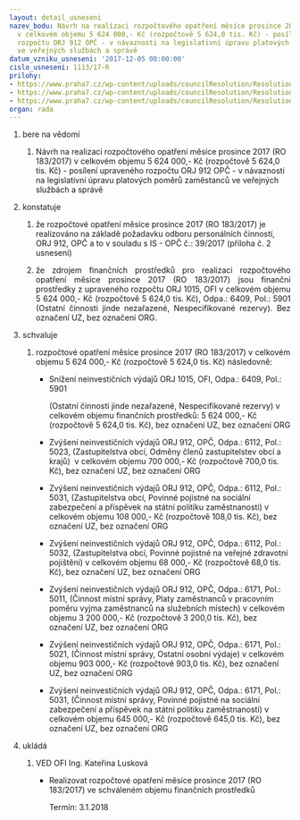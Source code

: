 ```yaml
---
layout: detail_usneseni
nazev_bodu: Návrh na realizaci rozpočtového opatření měsíce prosince 2017 (RO 183/2017)
  v celkovém objemu 5 624 000,- Kč (rozpočtově 5 624,0 tis. Kč) - posílení upraveného
  rozpočtu ORJ 912 OPČ - v návaznosti na legislativní úpravu platových poměrů zaměstanců
  ve veřejných službách a správě
datum_vzniku_usneseni: '2017-12-05 00:00:00'
cislo_usneseni: 1113/17-R
prilohy:
- https://www.praha7.cz/wp-content/uploads/councilResolution/Resolutions/29700/export/Duvodovazprava~305558.docx
- https://www.praha7.cz/wp-content/uploads/councilResolution/Resolutions/29700/export/IS_OPC_upravamzdovychprostredku_UR_12_2017~305557.doc
- https://www.praha7.cz/wp-content/uploads/councilResolution/Resolutions/29700/export/export~306357.pdf
organ: rada
---
```

<ol class="urzList_view" id="urzList">
<li id="" class="urzClass1"><span name="1">bere na vědomí</span> 
<ol class="urzOlClass">
<li id="" class="urzClass2" style="TEXT-ALIGN: left"><span><p>Návrh na realizaci rozpočtového opatření měsíce prosince 2017 (RO 183/2017) v celkovém objemu 5 624 000,- Kč (rozpočtově 5 624,0 tis. Kč) - posílení upraveného rozpočtu ORJ 912 OPČ - v návaznosti na legislativní úpravu platových poměrů zaměstanců ve veřejných službách a správě</p></span></li></ol></li>
<li id="" class="urzClass1"><span name="6">konstatuje</span> 
<ol id="" class="urzOlClass">
<li id="" class="urzClass2" style="TEXT-ALIGN: left"><span><p>že rozpočtové opatření měsíce prosince 2017 (RO 183/2017)&nbsp;je realizováno na základě požadavku odboru personálních činností, ORJ 912, OPČ a to v souladu s IS - OPČ č.: 39/2017 (příloha č. 2 usnesení)</p></span></li>
<li id="" class="urzClass2" style="TEXT-ALIGN: justify"><span><p style="TEXT-ALIGN: justify" data-mce-style="text-align: justify;">že zdrojem finančních prostředků pro realizaci rozpočtového opatření měsíce prosince 2017 (RO 183/2017) jsou finanční prostředky z upraveného rozpočtu ORJ 1015, OFI v celkovém objemu 5 624 000,- Kč (rozpočtově 5 624,0 tis. Kč), Odpa.: 6409, Pol.: 5901 (Ostatní činnosti jinde nezařazené, Nespecifikované rezervy). Bez označení UZ, bez označení ORG.<br></p></span></li>
</ol></li>
<li id="" class="urzClass1"><span name="24">schvaluje</span> 
<ol id="" class="urzOlClass">
<li id="" class="urzClass2" style="TEXT-ALIGN: left"><span><p>rozpočtové opatření&nbsp;měsíce prosince 2017 (RO 183/2017) v celkovém objemu&nbsp;5 624 000,- Kč (rozpočtově 5 624,0 tis. Kč) následovně:</p></span>
<ul id="" class="urzUlClass">

<li id="" class="urzClass3" style="TEXT-ALIGN: left"><span><p>Snížení neinvestičních výdajů ORJ 1015, OFI, Odpa.: 6409, Pol.: 5901<br></p><p>(Ostatní činnosti jinde nezařazené, Nespecifikované rezervy) v celkovém objemu finančních prostředků: 5 624 000,- Kč (rozpočtově 5 624,0 tis. Kč), bez označení UZ, bez označení ORG<br></p></span></li><li style="text-align: left;" id="" class="urzClass3"><span><p>Zvýšení neinvestičních výdajů ORJ 912, OPČ, Odpa.: 6112, Pol.: 5023, (Zastupitelstva obcí, Odměny členů zastupitelstev obcí a krajů)&nbsp; v celkovém objemu 700 000,- Kč (rozpočtově 700,0 tis. Kč), bez označení UZ, bez označení ORG<br></p></span></li><li style="text-align: left;" id="" class="urzClass3"><span><p>Zvýšení neinvestičních výdajů ORJ 912, OPČ, Odpa.: 6112, Pol.: 5031, (Zastupitelstva obcí, Povinné pojistné na sociální zabezpečení a příspěvek na státní politiku zaměstnanosti) v celkovém objemu 108 000,- Kč (rozpočtově 108,0 tis. Kč), bez označení UZ, bez označení ORG</p></span></li><li style="text-align: left;" id="" class="urzClass3"><span><p>Zvýšení neinvestičních výdajů ORJ 912, OPČ, Odpa.: 6112, Pol.: 5032, (Zastupitelstva obcí, Povinné pojistné na veřejné zdravotní pojištění) v celkovém objemu 68 000,- Kč (rozpočtově 68,0 tis. Kč), bez označení UZ, bez označení ORG</p></span></li><li style="text-align: left;" id="" class="urzClass3"><span><p>Zvýšení neinvestičních výdajů ORJ 912, OPČ, Odpa.: 6171, Pol.: 5011, (Činnost místní správy, Platy zaměstnanců v pracovním poměru vyjma zaměstnanců na služebních místech) v celkovém objemu 3 200 000,- Kč (rozpočtově 3 200,0 tis. Kč), bez označení UZ, bez označení ORG</p></span></li><li style="text-align: left;" id="" class="urzClass3"><span><p>Zvýšení neinvestičních výdajů ORJ 912, OPČ, Odpa.: 6171, Pol.: 5021, (Činnost místní správy, Ostatní osobní výdaje) v celkovém objemu 903 000,- Kč (rozpočtově 903,0 tis. Kč), bez označení UZ, bez označení ORG</p></span></li><li style="text-align: left;" id="" class="urzClass3"><span><p>Zvýšení neinvestičních výdajů ORJ 912, OPČ, Odpa.: 6171, Pol.: 5031, (Činnost místní správy, Povinné pojistné na sociální zabezpečení a příspěvek na státní politiku zaměstnanosti) v celkovém objemu 645 000,- Kč (rozpočtově 645,0 tis. Kč), bez označení UZ, bez označení ORG</p></span></li></ul></li>
</ol></li><li class="urzClass1" id="urzUkoly"><span name="1">ukládá</span><ol class="urzOlClass"><li class="urzClass2"><span><p>VED OFI Ing. Kateřina Lusková</p></span><ul class="urzUlClass"><li class="urzClass3"><span><p>Realizovat rozpočtové opatření měsíce prosince 2017 (RO 183/2017) ve schváleném objemu finančních prostředků</p></span><span class="urzUkolTermin">  Termín:&nbsp;3.1.2018</span></li></ul></li></ol></li>
</ol>